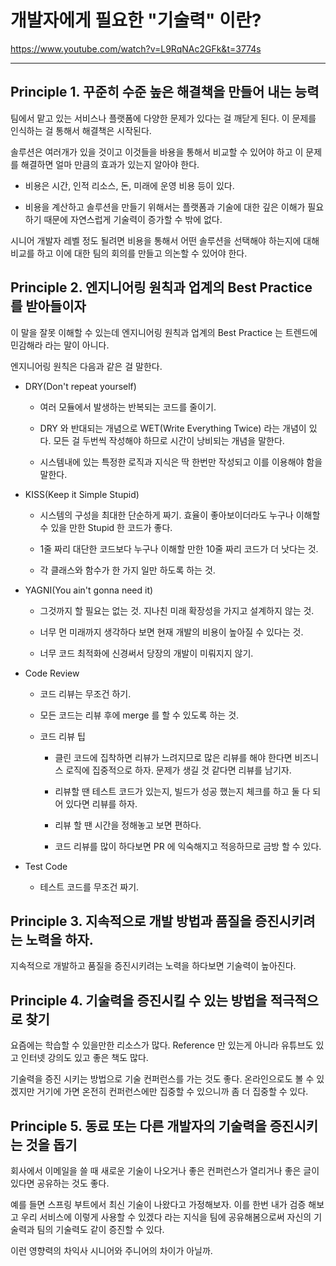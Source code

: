 # 개발자에게 필요한 "기술력" 이란? 

https://www.youtube.com/watch?v=L9RqNAc2GFk&t=3774s

***

## Principle 1. 꾸준히 수준 높은 해결책을 만들어 내는 능력 

팀에서 맡고 있는 서비스나 플랫폼에 다양한 문제가 있다는 걸 깨닫게 된다. 이 문제를 인식하는 걸 통해서 해결책은 시작된다.   

솔루션은 여러개가 있을 것이고 이것들을 바용을 통해서 비교할 수 있어야 하고 이 문제를 해결하면 얼마 만큼의 효과가 있는지 알아야 한다.  

- 비용은 시간, 인적 리소스, 돈, 미래에 운영 비용 등이 있다.    

- 비용을 계산하고 솔루션을 만들기 위해서는 플랫폼과 기술에 대한 깊은 이해가 필요하기 때문에 자연스럽게 기술력이 증가할 수 밖에 없다. 

시니어 개발자 레벨 정도 될려면 비용을 통해서 어떤 솔루션을 선택해야 하는지에 대해 비교를 하고 이에 대한 팀의 회의를 만들고 의논할 수 있어야 한다.  

## Principle 2. 엔지니어링 원칙과 업계의 Best Practice 를 받아들이자

이 말을 잘못 이해할 수 있는데 엔지니어링 원칙과 업계의 Best Practice 는 트렌드에 민감해라 라는 말이 아니다. 

엔지니어링 원칙은 다음과 같은 걸 말한다.

- DRY(Don't repeat yourself) 

  - 여러 모듈에서 발생하는 반복되는 코드를 줄이기. 
  
  - DRY 와 반대되는 개념으로 WET(Write Everything Twice) 라는 개념이 있다. 모든 걸 두번씩 작성해야 하므로
  시간이 낭비되는 개념을 말한다. 
  
  - 시스템내에 있는 특정한 로직과 지식은 딱 한번만 작성되고 이를 이용해야 함을 말한다. 
  
- KISS(Keep it Simple Stupid)

  - 시스템의 구성을 최대한 단순하게 짜기. 효율이 좋아보이더라도 누구나 이해할 수 있을 만한 Stupid 한 코드가 좋다.
  
  - 1줄 짜리 대단한 코드보다 누구나 이해할 만한 10줄 짜리 코드가 더 낫다는 것. 
  
  - 각 클래스와 함수가 한 가지 일만 하도록 하는 것.

- YAGNI(You ain't gonna need it) 

  - 그것까지 할 필요는 없는 것. 지나친 미래 확장성을 가지고 설계하지 않는 것. 
  
  - 너무 먼 미래까지 생각하다 보면 현재 개발의 비용이 높아질 수 있다는 것. 
  
  - 너무 코드 최적화에 신경써서 당장의 개발이 미뤄지지 않기. 
  
- Code Review 

  - 코드 리뷰는 무조건 하기. 
  
  - 모든 코드는 리뷰 후에 merge 를 할 수 있도록 하는 것.
  
  - 코드 리뷰 팁 
  
    - 클린 코드에 집착하면 리뷰가 느려지므로 많은 리뷰를 해야 한다면 비즈니스 로직에 집중적으로 하자. 문제가 생길 것 같다면 리뷰를 남기자. 
  
    - 리뷰할 땐 테스트 코드가 있는지, 빌드가 성공 했는지 체크를 하고 둘 다 되어 있다면 리뷰를 하자.
    
    - 리뷰 할 땐 시간을 정해놓고 보면 편하다.        
    
    - 코드 리뷰를 많이 하다보면 PR 에 익숙해지고 적응하므로 금방 할 수 있다. 
  
- Test Code 

  - 테스트 코드를 무조건 짜기. 
 

## Principle 3. 지속적으로 개발 방법과 품질을 증진시키려는 노력을 하자. 

지속적으로 개발하고 품질을 증진시키려는 노력을 하다보면 기술력이 높아진다. 

## Principle 4. 기술력을 증진시킬 수 있는 방법을 적극적으로 찾기

요즘에는 학습할 수 있을만한 리소스가 많다. Reference 만 있는게 아니라 유튜브도 있고 인터넷 강의도 있고 좋은 책도 많다. 

기술력을 증진 시키는 방법으로 기술 컨퍼런스를 가는 것도 좋다. 온라인으로도 볼 수 있겠지만 거기에 가면 온전히 컨퍼런스에만 집중할 수 있으니까 좀 더 집중할 수 있다. 

## Principle 5. 동료 또는 다른 개발자의 기술력을 증진시키는 것을 돕기 

회사에서 이메일을 쓸 때 새로운 기술이 나오거나 좋은 컨퍼런스가 열리거나 좋은 글이 있다면 공유하는 것도 좋다.

예를 들면 스프링 부트에서 최신 기술이 나왔다고 가정해보자. 이를 한번 내가 검증 해보고 우리 서비스에 이렇게 사용할 수 있겠다 라는 지식을 팀에 공유해봄으로써 자신의 기술력과 팀의 기술력도 같이 증진할 수 있다.    

이런 영향력의 차익사 시니어와 주니어의 차이가 아닐까. 